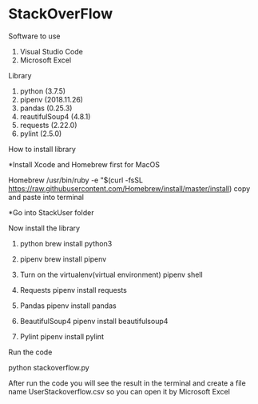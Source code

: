 # StackOverFlow

Software to use

1. Visual Studio Code
2. Microsoft Excel

Library

1. python (3.7.5)
2. pipenv (2018.11.26)
3. pandas (0.25.3)
4. reautifulSoup4 (4.8.1)
5. requests (2.22.0)
6. pylint (2.5.0)

How to install library

*Install Xcode and Homebrew first for MacOS

Homebrew
/usr/bin/ruby -e "$(curl -fsSL https://raw.githubusercontent.com/Homebrew/install/master/install) copy and paste into terminal

*Go into StackUser folder 

Now install the library

1. python
brew install python3

2. pipenv
brew install pipenv

3. Turn on the virtualenv(virtual environment)
pipenv shell

4. Requests
pipenv install requests

5. Pandas
pipenv install pandas

6. BeautifulSoup4
pipenv install beautifulsoup4

7. Pylint
pipenv install pylint


Run the code 

python stackoverflow.py

 
After run the code you will see the result in the terminal and create a file name UserStackoverflow.csv so you can open it by Microsoft Excel
